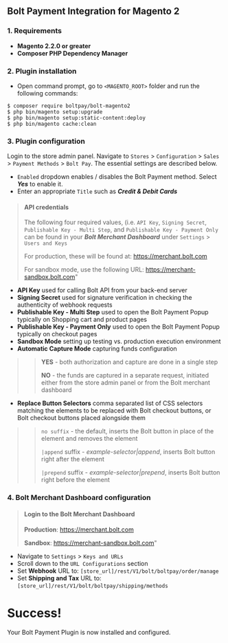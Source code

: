 ## Bolt Payment Integration for Magento 2

### 1. Requirements

+ **Magento 2.2.0 or greater**
+ **Composer PHP Dependency Manager**

### 2. Plugin installation

+ Open command prompt, go to `<MAGENTO_ROOT>` folder and run the following
commands:

```
$ composer require boltpay/bolt-magento2
$ php bin/magento setup:upgrade
$ php bin/magento setup:static-content:deploy
$ php bin/magento cache:clean
```

### 3. Plugin configuration

Login to the store admin panel.
Navigate to `Stores` > `Configuration` > `Sales` > `Payment Methods` > `Bolt Pay`.
The essential settings are described below.

+ `Enabled` dropdown enables / disables the Bolt Payment method.
Select ***Yes*** to enable it.
+ Enter an appropriate `Title` such as ***Credit & Debit Cards***

> #### API credentials
> The following four required values, (i.e. `API Key`, `Signing Secret`, `Publishable Key - Multi Step`, and `Publishable Key - Payment Only` can be found in your ***Bolt Merchant Dashboard***  under `Settings` > `Users and Keys`
>
> For production, these will be found at:
> https://merchant.bolt.com
>
> For sandbox mode, use the following URL:
> https://merchant-sandbox.bolt.com"


+ **API Key**
used for calling Bolt API from your back-end server
+ **Signing Secret**
used for signature verification in checking the authenticity of webhook requests
+ **Publishable Key - Multi Step**
used to open the Bolt Payment Popup typically on Shopping cart and product pages
+ **Publishable Key - Payment Only**
used to open the Bolt Payment Popup typically on checkout pages
+ **Sandbox Mode**
setting up testing vs. production execution environment
+ **Automatic Capture Mode**
capturing funds configuration
>> **YES** - both authorization and capture are done in a single step
>>
>> **NO** - the funds are captured in a separate request, initiated either from the store admin panel or from the Bolt merchant dashboard
+ **Replace Button Selectors**
comma separated list of CSS selectors matching the elements to be replaced with Bolt checkout buttons, or Bolt checkout buttons placed alongside them
>> `no suffix` - the default, inserts the Bolt button in place of the element and removes the element
>>
>> `|append` suffix - *example-selector|append*, inserts Bolt button right after the element
>>
>> `|prepend` suffix - *example-selector|prepend*, inserts Bolt button right before the element
### 4. Bolt Merchant Dashboard configuration
> #### Login to the Bolt Merchant Dashboard
> **Production**: https://merchant.bolt.com
>
> **Sandbox**: https://merchant-sandbox.bolt.com"

+ Navigate to `Settings` > `Keys and URLs`
+ Scroll down to the `URL Configurations` section
+ Set **Webhook** URL to: `[store_url]/rest/V1/bolt/boltpay/order/manage`
+ Set **Shipping and Tax** URL to: `[store_url]/rest/V1/bolt/boltpay/shipping/methods`

# Success!
Your Bolt Payment Plugin is now installed and configured.

